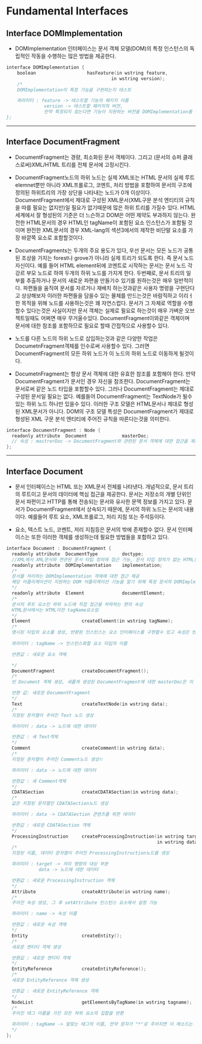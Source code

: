 # Fundamental Interfaces

## Interface DOMImplementation
- DOMImplementation 인터페이스는 문서 객체 모델(DOM)의 특정 인스턴스의 독립적인 작동을 수행하는 많은 방법을 제공한다.

```c
interface DOMImplementation {
    boolean                   hasFeature(in wstring feature, 
                                       in wstring version);
    /*
    DOMImplementation이 특정 기능을 구현하는지 테스트

    파라미터 : feature -> 테스트할 기능의 패키지 이름
              version -> 테스트할 패키지의 버전, 
              만약 특정되지 않는다면 기능이 지원하는 버전을 DOMImplementation를 true로 반환            
};
```
---
## Interface DocumentFragment
- DocumentFragment는 경량, 최소화된 문서 객체이다. 그리고 (문서의 슈퍼 클래스로써)XML/HTML 트리를 전체 문서에 고정시킨다.

- DocumentFragment노드의 하위 노드는 실제 XML또는 HTML 문서의 실제 루트 elemnet뿐만 아니라 XML프롤로그, 코멘트, 처리 방법을 포함하여 문서의 구조에 정의된 하위트리의 가장 상단을 나타내는 노드가 0개 이상이다.
DocumentFragment에서 제대로 구성된 XML문서(XML구문 분석 엔티티의 규칙을 따를 필요는 없지만)일 필요가 없기때문에 많은 하위 트리를 가질수 있다.
HTML 세계에서 잘 형성된의 기준은 더 느슨하고 DOM은 어떤 제약도 부과하지 않는다.
완전한 HTML문서의 경우 HTML인 tagName이 포함된 요소 인스턴스가 포함될 것이며
완전한 XML문서의 경우 XML-lang의 섹션3에서의 제작한 비단말 요소를 가장 바깥쪽 요소로 포함할것이다.

- DocumentFragments는 두개의 주요 용도가 있다,
우선 문서는 모든 노드가 공통된 조상을 가지는 forest나 grove가 아니라 실제 트리가 되도록 한다. 즉 문서 노드 자신이다.
예를 들어 HTML element뒤에 코멘트로 시작하는 문서는 문서 노드 각강르 부모 노드로 하여 두개의 하위 노드를 가지게 한다.
두번째로, 문서 트리의 일부를 추출하거나 문서의 새로운 파편을 만들기수 있기를 원하는것은 매우 일반적이다.
파편들을 움직여 문서를 자르거나 재배치 하는것과같은 사용자 명령을 구현단다고 상상해보자
이러한 파편들을 담을수 있는 물체를 만드는것은 바람직하고 이리ㅓ한 목적을 위해 노드를 사용하는것은 꽤 자연스럽다. 문서가 그 자체로 역할을 수행할수 있다는것은 사실이지만
문서 객체는 실제로 필요로 하는것이 매우 가벼운 오브젝트일때도 어쩌면 매우 무거울수있다.
DocumentFragment이와같은 객체이며 문서에 대한 참조를 포함하므로 필요로 할때 간접적으로 사용할수 있다.

- 노드를 다른 노드의 하위 노드로 삽입하는것과 같은 다양한 작업은 DocumetnFragment객체를 인수로써 사용할수 있다.
그러면 DocumentFragment의 모든 하위 노드가 이 노드의 하위 노드로 이동하게 될것이다.

- DocumetnFragment는 항상 문서 객체에 대한 유효한 참조를 포함해야 한다.
만약 DocumentFragment가 문서인 경우 자신을 참조한다. DocumentFragment는 문서로써 같은 노드 타입을 포함할수 있다.
그러나 DocumentFragment는 제대로 구성된 문서일 필요는 없다.
예를들어 DocumentFragment는 TextNode가 될수 있는 하위 노드 하나만 있을수 있다.
이러한 구조 모델은 HTML문서나 제대로 형성된 XML문서가 아니다.
DOM의 구조 모델 특성은 DocumentFragment가 제대로 형성된 XML 구문 분석 엔티티에 주어진 규칙을 따른다는것을 의미한다.

```c
interface DocumentFragment : Node {
  readonly attribute  Document             masterDoc;
  // 속성 : mastrerDoc -> DocumentFragment와 관련된 문서 객체에 대한 접근을 제공
};
```
---
## Interface Document
- 문서 인터페이스는 HTML 또는 XML문서 전체를 나타낸다. 개념적으로, 문서 트리의 루트이고
문서의 데이터에 핵심 접근을 제공한다. 문서는 저장소의 개별 단위인 문서 파편이고 HTTP를 통해 전송되는 문서와 유사한 문맥 정보를 가지고 있다.
문서가 DocumentFragment에서 상속되기 때문에, 문서의 하위 노드는 문서의 내용이다.
예를들어 루트 요소, XML프롤로그, 처리 지침 또는 주석등이다.

- 요소, 텍스트 노드, 코멘트, 저리 지침등은 문서의 밖에 존재할수 없다.
문서 인터페이스는 또한 이러한 객체를 생성하는데 필요한 방법들을 포함하고 있다.

```c
interface Document : DocumentFragment {
  readonly attribute  DocumentType         doctype;
  //XML에서 XML문서와 연관된 문서 타입 정의에 접근 가능, 문서 타입 정의가 없는 HTML문서나 XML문서는 null 리턴
  readonly attribute  DOMImplementation    implementation;
  /*
  문서를 처리하는 DOMImplementation 객체에 대한 접근 제공
  해당 어플리케이션이 지원하는 DOM 어플리케이션 기능을 알기 위해 특정 문서의 DOMImplementation을 얻을 필요가 있기때문에 필수적임
  */
  readonly attribute  Element              documentElement;
  /* 
  문서의 루트 요소인 하위 노드에 직접 접근을 허락하는 편의 속성
  HTML문서에서는 HTML이란 tagName요소임  
  */
  Element                   createElement(in wstring tagName);
  /*
  명시된 타입의 요소를 생성, 반환된 인스턴스는 요소 인터페이스를 구현할수 있고 속성은 반환된 객체에 직접 지정 가능
  
  파라미터 : tagName -> 인스턴스화할 요소 타입의 이름

  반환값 : 새로운 요소 객체

  */
  DocumentFragment          createDocumentFragment();
  /*
  빈 Document 객체 생성, 새롭게 생성된 DocumentFragment에 대한 masterDoc은 이 메소드가 호출되는 문서

  반환 값: 새로운 DocumentFragment
  */
  Text                      createTextNode(in wstring data);
  /*
  지정된 문자열이 주어진 Text 노드 생성

  파라미터 : data -> 노드에 대한 데이터

  반환값 : 새 Text객체
  */
  Comment                   createComment(in wstring data);
  /*
  지정된 문자열이 주어진 Comment노드 생성ㄷ

  파라미터 : data -> 노드에 대한 데이터

  반환값 : 새 Comment객체
  */
  CDATASection              createCDATASection(in wstring data);
  /*
  값은 지정된 문자열인 CDATASection노드 생성

  파라미터 : data -> CDATASection 콘텐츠를 위한 데이터

  반환값 : 새로운 CDATASection 객체
  */
  ProcessingInstruction     createProcessingInstruction(in wstring target, 
                                                        in wstring data);
  /*
  지정된 이름, 데이터 문자열이 주어진 ProcessingInstruction노드를 생성

  파라미터 : target -> 처리 명령의 대상 부분
            data -> 노드에 대한 데이터

  반환값 : 새로운 ProcessingInstruction 객체
  */
  Attribute                 createAttribute(in wstring name);
  /*
  주어진 속성 생성, 그 후 setAttribute 인스턴스 요소에서 설정 가능

  파라미터 : name -> 속성 이름

  반환값 : 새로운 속성 객체
  */
  Entity                    createEntity();
  /*
  새로운 엔티티 객체 생성

  반환값 : 새로운 엔티티 객체
  */
  EntityReference           createEntityReference();
  /*
  새로운 EntityReference 객체 생성

  반환값 : 새로운 EntityReference 객체
  */
  NodeList                  getElementsByTagName(in wstring tagname);
  /*
  주어진 태그 이름을 가진 모든 하위 요소의 집합을 반환

  파라미터 : tagName -> 알맞는 태그의 이름, 만약 문자가 "*"로 주어지면 이 메소드는 문서의 모든 요소를 반환
  */
};
```